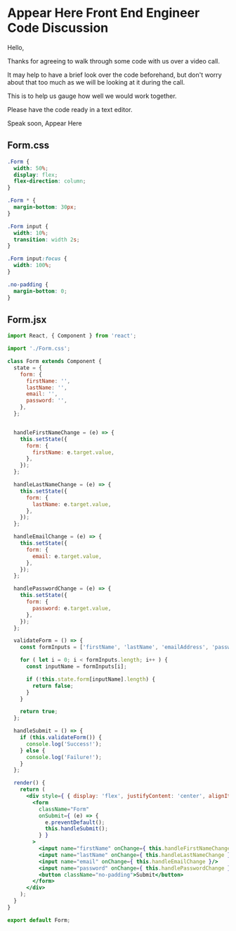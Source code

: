 # Appear Here Front End Engineer Code Discussion

Hello,

Thanks for agreeing to walk through some code with us over a video call.

It may help to have a brief look over the code beforehand, but don't worry about that too much as we will be looking at it during the call.

This is to help us gauge how well we would work together.

Please have the code ready in a text editor.

Speak soon,
Appear Here

## Form.css

```css
.Form {
  width: 50%;
  display: flex;
  flex-direction: column;
}

.Form * {
  margin-bottom: 30px;
}

.Form input {
  width: 10%;
  transition: width 2s;
}

.Form input:focus {
  width: 100%;
}

.no-padding {
  margin-bottom: 0;
}
```

## Form.jsx

```jsx
import React, { Component } from 'react';

import './Form.css';

class Form extends Component {
  state = {
    form: {
      firstName: '',
      lastName: '',
      email: '',
      password: '',
    },
  };


  handleFirstNameChange = (e) => {
    this.setState({
      form: {
        firstName: e.target.value,
      },
    });
  };

  handleLastNameChange = (e) => {
    this.setState({
      form: {
        lastName: e.target.value,
      },
    });
  };

  handleEmailChange = (e) => {
    this.setState({
      form: {
        email: e.target.value,
      },
    });
  };

  handlePasswordChange = (e) => {
    this.setState({
      form: {
        password: e.target.value,
      },
    });
  };

  validateForm = () => {
    const formInputs = ['firstName', 'lastName', 'emailAddress', 'password'];

    for ( let i = 0; i < formInputs.length; i++ ) {
      const inputName = formInputs[i];

      if (!this.state.form[inputName].length) {
        return false;
      }
    }

    return true;
  };

  handleSubmit = () => {
    if (this.validateForm()) {
      console.log('Success!');
    } else {
      console.log('Failure!');
    }
  };

  render() {
    return (
      <div style={ { display: 'flex', justifyContent: 'center', alignItems: 'center' } }>
        <form
          className="Form"
          onSubmit={ (e) => {
            e.preventDefault();
            this.handleSubmit();
          } }
        >
          <input name="firstName" onChange={ this.handleFirstNameChange }/>
          <input name="lastName" onChange={ this.handleLastNameChange }/>
          <input name="email" onChange={ this.handleEmailChange }/>
          <input name="password" onChange={ this.handlePasswordChange }/>
          <button className="no-padding">Submit</button>
        </form>
      </div>
    );
  }
}

export default Form;
```

